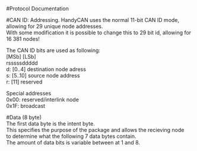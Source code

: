 #Protocol Documentation

#CAN ID: Addressing.
HandyCAN uses the normal 11-bit CAN ID mode, allowing for 29 unique node addresses.  
With some modification it is possible to change this to 29 bit id, allowing for 16 381 nodes!  

The CAN ID bits are used as following:  
[MSb]        [LSb]  
rsssssddddd  
d: [0..4] destination node adress  
s: [5..10] source node address  
r: [11] reserved  

Special addresses  
0x00: reserved/interlink node  
0x1F: broadcast  

#Data (8 byte)  
The first data byte is the intent byte.  
This specifies the purpose of the package and allows the recieving node  
to determine what the following 7 data bytes contain.  
The amount of data bits is variable between at 1 and 8.  

